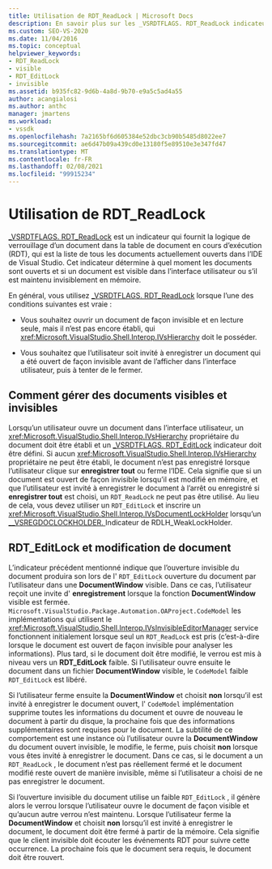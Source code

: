 ```yaml
---
title: Utilisation de RDT_ReadLock | Microsoft Docs
description: En savoir plus sur les _VSRDTFLAGS. RDT_ReadLock indicateur, qui fournit la logique de verrouillage d’un document dans la table de document en cours d’exécution.
ms.custom: SEO-VS-2020
ms.date: 11/04/2016
ms.topic: conceptual
helpviewer_keywords:
- RDT_ReadLock
- visible
- RDT_EditLock
- invisible
ms.assetid: b935fc82-9d6b-4a8d-9b70-e9a5c5ad4a55
author: acangialosi
ms.author: anthc
manager: jmartens
ms.workload:
- vssdk
ms.openlocfilehash: 7a2165bf6d605384e52dbc3cb90b5485d8022ee7
ms.sourcegitcommit: ae6d47b09a439cd0e13180f5e89510e3e347fd47
ms.translationtype: MT
ms.contentlocale: fr-FR
ms.lasthandoff: 02/08/2021
ms.locfileid: "99915234"
---
```

# <a name="rdt_readlock-usage"></a>Utilisation de RDT_ReadLock

[_VSRDTFLAGS. RDT_ReadLock](<xref:Microsoft.VisualStudio.Shell.Interop._VSRDTFLAGS.RDT_ReadLock>) est un indicateur qui fournit la logique de verrouillage d’un document dans la table de document en cours d’exécution (RDT), qui est la liste de tous les documents actuellement ouverts dans l’IDE de Visual Studio. Cet indicateur détermine à quel moment les documents sont ouverts et si un document est visible dans l’interface utilisateur ou s’il est maintenu invisiblement en mémoire.

En général, vous utilisez [_VSRDTFLAGS. RDT_ReadLock](<xref:Microsoft.VisualStudio.Shell.Interop._VSRDTFLAGS.RDT_ReadLock>) lorsque l’une des conditions suivantes est vraie :

- Vous souhaitez ouvrir un document de façon invisible et en lecture seule, mais il n’est pas encore établi, qui <xref:Microsoft.VisualStudio.Shell.Interop.IVsHierarchy> doit le posséder.

- Vous souhaitez que l’utilisateur soit invité à enregistrer un document qui a été ouvert de façon invisible avant de l’afficher dans l’interface utilisateur, puis à tenter de le fermer.

## <a name="how-to-manage-visible-and-invisible-documents"></a>Comment gérer des documents visibles et invisibles

Lorsqu’un utilisateur ouvre un document dans l’interface utilisateur, un <xref:Microsoft.VisualStudio.Shell.Interop.IVsHierarchy> propriétaire du document doit être établi et un [_VSRDTFLAGS. RDT_EditLock](<xref:Microsoft.VisualStudio.Shell.Interop._VSRDTFLAGS.RDT_EditLock>) indicateur doit être défini. Si aucun <xref:Microsoft.VisualStudio.Shell.Interop.IVsHierarchy> propriétaire ne peut être établi, le document n’est pas enregistré lorsque l’utilisateur clique sur **enregistrer tout** ou ferme l’IDE. Cela signifie que si un document est ouvert de façon invisible lorsqu’il est modifié en mémoire, et que l’utilisateur est invité à enregistrer le document à l’arrêt ou enregistré si **enregistrer tout** est choisi, un `RDT_ReadLock` ne peut pas être utilisé. Au lieu de cela, vous devez utiliser un `RDT_EditLock` et inscrire un <xref:Microsoft.VisualStudio.Shell.Interop.IVsDocumentLockHolder> lorsqu’un [__VSREGDOCLOCKHOLDER. ](<xref:Microsoft.VisualStudio.Shell.Interop.__VSREGDOCLOCKHOLDER.RDLH_WeakLockHolder>) Indicateur de RDLH_WeakLockHolder.

## <a name="rdt_editlock-and-document-modification"></a>RDT_EditLock et modification de document

L’indicateur précédent mentionné indique que l’ouverture invisible du document produira son lors de l' `RDT_EditLock` ouverture du document par l’utilisateur dans une **DocumentWindow** visible. Dans ce cas, l’utilisateur reçoit une invite d' **enregistrement** lorsque la fonction **DocumentWindow** visible est fermée. `Microsoft.VisualStudio.Package.Automation.OAProject.CodeModel` les implémentations qui utilisent le <xref:Microsoft.VisualStudio.Shell.Interop.IVsInvisibleEditorManager> service fonctionnent initialement lorsque seul un `RDT_ReadLock` est pris (c’est-à-dire lorsque le document est ouvert de façon invisible pour analyser les informations). Plus tard, si le document doit être modifié, le verrou est mis à niveau vers un **RDT_EditLock** faible. Si l’utilisateur ouvre ensuite le document dans un fichier **DocumentWindow** visible, le `CodeModel` faible `RDT_EditLock` est libéré.

Si l’utilisateur ferme ensuite la **DocumentWindow** et choisit **non** lorsqu’il est invité à enregistrer le document ouvert, l' `CodeModel` implémentation supprime toutes les informations du document et ouvre de nouveau le document à partir du disque, la prochaine fois que des informations supplémentaires sont requises pour le document. La subtilité de ce comportement est une instance où l’utilisateur ouvre la **DocumentWindow** du document ouvert invisible, le modifie, le ferme, puis choisit **non** lorsque vous êtes invité à enregistrer le document. Dans ce cas, si le document a un `RDT_ReadLock` , le document n’est pas réellement fermé et le document modifié reste ouvert de manière invisible, même si l’utilisateur a choisi de ne pas enregistrer le document.

Si l’ouverture invisible du document utilise un faible `RDT_EditLock` , il génère alors le verrou lorsque l’utilisateur ouvre le document de façon visible et qu’aucun autre verrou n’est maintenu. Lorsque l’utilisateur ferme la **DocumentWindow** et choisit **non** lorsqu’il est invité à enregistrer le document, le document doit être fermé à partir de la mémoire. Cela signifie que le client invisible doit écouter les événements RDT pour suivre cette occurrence. La prochaine fois que le document sera requis, le document doit être rouvert.
